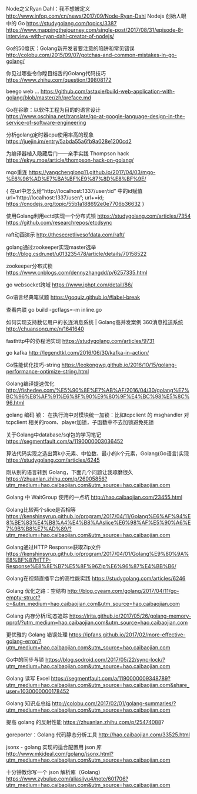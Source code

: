 Node之父Ryan Dahl：我不想被定义 http://www.infoq.com/cn/news/2017/09/Node-Ryan-Dahl Nodejs 创始人眼中的 Go https://studygolang.com/topics/3387 https://www.mappingthejourney.com/single-post/2017/08/31/episode-8-interview-with-ryan-dahl-creator-of-nodejs/

Go的50度灰：Golang新开发者要注意的陷阱和常见错误
http://colobu.com/2015/09/07/gotchas-and-common-mistakes-in-go-golang/

你见过哪些令你瞠目结舌的Golang代码技巧
https://www.zhihu.com/question/39808172

beego web ... https://github.com/astaxie/build-web-application-with-golang/blob/master/zh/preface.md

Go在谷歌：以软件工程为目的的语言设计 https://www.oschina.net/translate/go-at-google-language-design-in-the-service-of-software-engineering

分析golang定时器cpu使用率高的现象 https://juejin.im/entry/5abda55a6fb9a028e1200cd2

为编译器植入隐藏后门——亲手实践 Thompson hack https://ekyu.moe/article/thompson-hack-on-golang/

mgo重连 https://yangchenglong11.github.io/2017/04/03/mgo-%E6%96%AD%E7%BA%BF%E9%87%8D%E8%BF%9E/

{
  在url中怎么给“http://localhost:1337/user/:id” 中的id赋值
  url=‘http://localhost:1337/user/’;
  url+=id;
  https://cnodejs.org/topic/55b1a188692e0e7706b36632
}

使用Golang利用ectd实现一个分布式锁 https://studygolang.com/articles/7354 https://github.com/researchrepos/etcdsync

raft动画演示 http://thesecretlivesofdata.com/raft/

golang通过zookeeper实现master选举 http://blog.csdn.net/u013235478/article/details/70158522

zookeeper分布式锁 https://www.cnblogs.com/dennyzhangdd/p/6257335.html

go websocket跨域 https://www.iphpt.com/detail/86/

Go语言经典笔试题 https://goquiz.github.io/#label-break

查看内联 go build -gcflags=-m inline.go

如何实现支持数亿用户的长连消息系统 | Golang高并发案例 360消息推送系统 http://chuansong.me/n/1641640

fasthttp中的协程池实现 https://studygolang.com/articles/9731

go kafka http://legendtkl.com/2016/06/30/kafka-in-action/

Go性能优化技巧-string https://leokongwq.github.io/2016/10/15/golang-performance-optimize-string.html

Golang编译提速优化 http://fishedee.com/%E5%90%8E%E7%AB%AF/2016/04/30/golang%E7%BC%96%E8%AF%91%E6%8F%90%E9%80%9F%E4%BC%98%E5%8C%96.html

golang 编码 锁： 在执行流中对模块统一加锁：比如tcpclient 的 msghandler 对 tcpclient 相关的room、player加锁，子函数中不去加锁避免死锁

关于Golang中database/sql包的学习笔记 https://segmentfault.com/a/1190000003036452

算法代码实现之选出第k小元素、中位数、最小的k个元素，Golang(Go语言)实现 https://studygolang.com/articles/6245

刚从别的语言转到 Golang，下面几个问题让我琢磨很久 https://zhuanlan.zhihu.com/p/26005856?utm_medium=hao.caibaojian.com&utm_source=hao.caibaojian.com

Golang 中 WaitGroup 使用的一点坑 http://hao.caibaojian.com/23455.html

Golang比较两个slice是否相等 https://kenshinsyrup.github.io/program/2017/04/11/Golang%E6%AF%94%E8%BE%83%E4%B8%A4%E4%B8%AAslice%E6%98%AF%E5%90%A6%E7%9B%B8%E7%AD%89/?utm_medium=hao.caibaojian.com&utm_source=hao.caibaojian.com

Golang通过HTTP Response获取Zip文件 https://kenshinsyrup.github.io/program/2017/04/01/Golang%E9%80%9A%E8%BF%87HTTP-Response%E8%8E%B7%E5%8F%96Zip%E6%96%87%E4%BB%B6/

Golang在视频直播平台的高性能实践 https://studygolang.com/articles/6246

Golang 优化之路：空结构 http://blog.cyeam.com/golang/2017/04/11/go-empty-struct?c=&utm_medium=hao.caibaojian.com&utm_source=hao.caibaojian.com

Golang 内存分析/动态追踪 https://lrita.github.io/2017/05/26/golang-memory-pprof/?utm_medium=hao.caibaojian.com&utm_source=hao.caibaojian.com

更优雅的 Golang 错误处理 https://ipfans.github.io/2017/02/more-effective-golang-error/?utm_medium=hao.caibaojian.com&utm_source=hao.caibaojian.com

Go中的同步与锁 https://blog.sodroid.com/2017/05/22/sync-lock/?utm_medium=hao.caibaojian.com&utm_source=hao.caibaojian.com

Golang 读写 Excel https://segmentfault.com/a/1190000009348789?utm_medium=hao.caibaojian.com&utm_source=hao.caibaojian.com&share_user=1030000000178452

Golang 知识点总结 http://colobu.com/2017/02/01/golang-summaries/?utm_medium=hao.caibaojian.com&utm_source=hao.caibaojian.com

提高 golang 的反射性能 https://zhuanlan.zhihu.com/p/25474088?

goreporter：Golang 代码静态分析工具 http://hao.caibaojian.com/33525.html

jsonx - golang 实现的适合配置用 json 库 http://www.mkideal.com/golang/jsonx.html?utm_medium=hao.caibaojian.com&utm_source=hao.caibaojian.com

十分钟教你写一个 json 解析库（Golang） https://www.zybuluo.com/aliasliyu4/note/601706?utm_medium=hao.caibaojian.com&utm_source=hao.caibaojian.com
